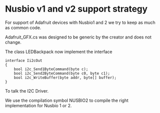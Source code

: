 ﻿Nusbio v1 and v2 support strategy
=================================

For support of Adafruit devices with Nusbio1 and 2
we try to keep as much as common code.

Adafruit_GFX.cs was designed to be generic by the creator and does not
change.

The class LEDBackpack now implement the interface
	
	interface Ii2cOut
    {
        bool i2c_Send1ByteCommand(byte c);
        bool i2c_Send2ByteCommand(byte c0, byte c1);
        bool i2c_WriteBuffer(byte addr, byte[] buffer);
	}

To talk the I2C Driver.

We use the compilation symbol NUSBIO2 to compile the right implementation
for Nusbio 1 or 2.
